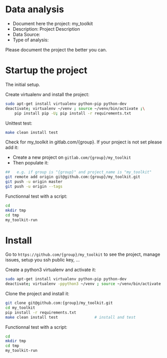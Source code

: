 # Data analysis
- Document here the project: my_toolkit
- Description: Project Description
- Data Source:
- Type of analysis:

Please document the project the better you can.

# Startup the project

The initial setup.

Create virtualenv and install the project:
```bash
sudo apt-get install virtualenv python-pip python-dev
deactivate; virtualenv ~/venv ; source ~/venv/bin/activate ;\
    pip install pip -U; pip install -r requirements.txt
```

Unittest test:
```bash
make clean install test
```

Check for my_toolkit in gitlab.com/{group}.
If your project is not set please add it:

- Create a new project on `gitlab.com/{group}/my_toolkit`
- Then populate it:

```bash
##   e.g. if group is "{group}" and project_name is "my_toolkit"
git remote add origin git@github.com:{group}/my_toolkit.git
git push -u origin master
git push -u origin --tags
```

Functionnal test with a script:

```bash
cd
mkdir tmp
cd tmp
my_toolkit-run
```

# Install

Go to `https://github.com/{group}/my_toolkit` to see the project, manage issues,
setup you ssh public key, ...

Create a python3 virtualenv and activate it:

```bash
sudo apt-get install virtualenv python-pip python-dev
deactivate; virtualenv -ppython3 ~/venv ; source ~/venv/bin/activate
```

Clone the project and install it:

```bash
git clone git@github.com:{group}/my_toolkit.git
cd my_toolkit
pip install -r requirements.txt
make clean install test                # install and test
```
Functionnal test with a script:

```bash
cd
mkdir tmp
cd tmp
my_toolkit-run
```
